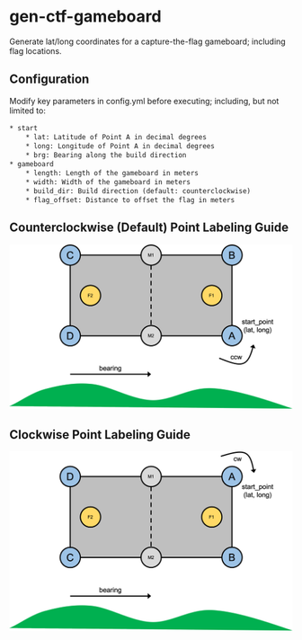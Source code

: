 # gen-ctf-gameboard
Generate lat/long coordinates for a capture-the-flag gameboard; including flag locations.

## Configuration
Modify key parameters in config.yml before executing; including, but not limited to:

    * start
        * lat: Latitude of Point A in decimal degrees
        * long: Longitude of Point A in decimal degrees
        * brg: Bearing along the build direction
    * gameboard
        * length: Length of the gameboard in meters
        * width: Width of the gameboard in meters
        * build_dir: Build direction (default: counterclockwise)
        * flag_offset: Distance to offset the flag in meters

## Counterclockwise (Default) Point Labeling Guide
![Generate CTF Gameboard (CCW)](images/gen-ctf-gameboard.png)

## Clockwise Point Labeling Guide
![Generate CTF Gameboard (CW)](images/gen-ctf-gameboard-cw.png)
